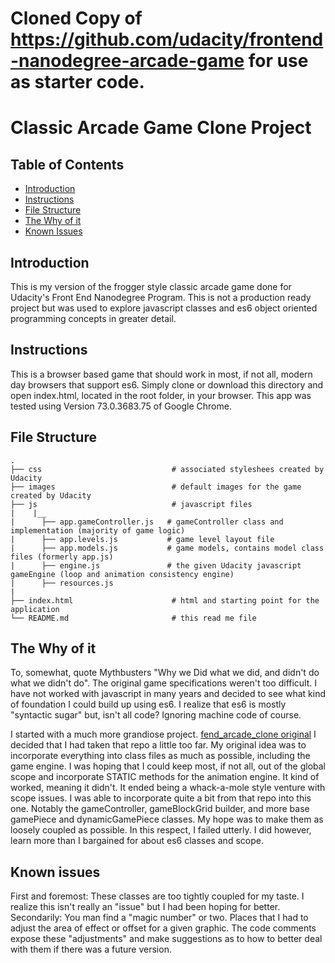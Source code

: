 # Cloned Copy of https://github.com/udacity/frontend-nanodegree-arcade-game for use as starter code.

# Classic Arcade Game Clone Project

## Table of Contents
- [Introduction](#intro)
- [Instructions](#instructions)
- [File Structure](#file_structure)
- [The Why of it](#why)
- [Known Issues](#issues)


<a name="intro"/>

## Introduction

This is my version of the frogger style classic arcade game done for Udacity's Front End Nanodegree Program.
This is not a production ready project but was used to explore javascript classes and es6 object oriented programming concepts in greater detail.


<a name="instructions"/>

## Instructions

This is a browser based game that should work in most, if not all, modern day browsers that support es6.
Simply clone or download this directory and open index.html, located in the root folder, in your browser.
This app was tested using Version 73.0.3683.75 of Google Chrome.


<a name="file_structure"/>

## File Structure

```
.
├── css                             # associated styleshees created by Udacity
├── images                          # default images for the game created by Udacity
├── js                              # javascript files
|    |__
|      ├── app.gameController.js   # gameController class and implementation (majority of game logic)
|      ├── app.levels.js           # game level layout file
|      ├── app.models.js           # game models, contains model class files (formerly app.js)
|      ├── engine.js               # the given Udacity javascript gameEngine (loop and animation consistency engine)
|      ├── resources.js
|
├── index.html                      # html and starting point for the application
└── README.md                       # this read me file
```


<a name="why"/>

## The Why of it

To, somewhat, quote Mythbusters "Why we Did what we did, and didn't do what we didn't do".
The original game specifications weren't too difficult. I have not worked with javascript in many years and decided to
see what kind of foundation I could build up using es6. I realize that es6 is mostly "syntactic sugar" but, isn't all code? Ignoring machine code of course.

I started with a much more grandiose project. [fend_arcade_clone original](https://github.com/TomTheToad/fend_arcade_game)
I decided that I had taken that repo a little too far. My original idea was to incorporate everything into class files as much as possible, including the game engine. I was hoping that I could keep most, if not all, out of the global scope and incorporate STATIC methods for the animation engine. It kind of worked, meaning it didn't. It ended being a whack-a-mole style venture with scope issues. I was able to incorporate quite a bit from that repo into this one. Notably the gameController, gameBlockGrid builder, and more base gamePiece and dynamicGamePiece classes. My hope was to make them as loosely coupled as possible. In this respect, I failed utterly. I did however, learn more than I bargained for about es6 classes and scope.


<a name="issues"/>

## Known issues

First and foremost: These classes are too tightly coupled for my taste. I realize this isn't really an "issue" but I had been hoping for better. Secondarily: You man find a "magic number" or two. Places that I had to adjust the area of effect or offset for a given graphic. The code comments expose these "adjustments" and make suggestions as to how to better deal with them if there was a future version.